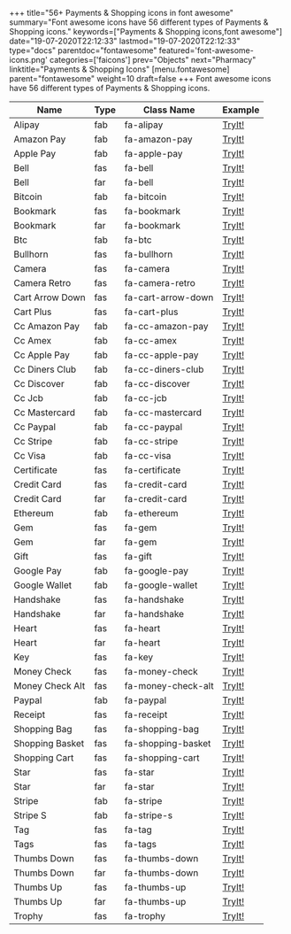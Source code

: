 +++
title="56+ Payments & Shopping icons in font awesome"
summary="Font awesome icons have 56 different types of Payments & Shopping icons."
keywords=["Payments & Shopping icons,font awesome"]
date="19-07-2020T22:12:33"
lastmod="19-07-2020T22:12:33"
type="docs"
parentdoc="fontawesome"
featured='font-awesome-icons.png'
categories=['faicons']
prev="Objects"
next="Pharmacy"
linktitle="Payments & Shopping Icons"
[menu.fontawesome]
parent="fontawesome"
weight=10
draft=false
+++
Font awesome icons have 56 different types of Payments & Shopping icons.<div class='table-responsive'><table class='table'><thead><tr><th>Name</th><th>Type</th><th>Class Name</th><th>Example</th></tr></thead><tbody><tr><td><i class="fab fa-alipay"></i>Alipay</td><td>fab</td><td>fa-alipay</td><td><a href='https://www.angularjswiki.com/fontawesome/fa-alipay/' target='_blank'>TryIt!</a></td></tr><tr><td><i class="fab fa-amazon-pay"></i>Amazon Pay</td><td>fab</td><td>fa-amazon-pay</td><td><a href='https://www.angularjswiki.com/fontawesome/fa-amazon-pay/' target='_blank'>TryIt!</a></td></tr><tr><td><i class="fab fa-apple-pay"></i>Apple Pay</td><td>fab</td><td>fa-apple-pay</td><td><a href='https://www.angularjswiki.com/fontawesome/fa-apple-pay/' target='_blank'>TryIt!</a></td></tr><tr><td><i class="fas fa-bell"></i>Bell</td><td>fas</td><td>fa-bell</td><td><a href='https://www.angularjswiki.com/fontawesome/fa-bell/' target='_blank'>TryIt!</a></td></tr><tr><td><i class="far fa-bell"></i>Bell</td><td>far</td><td>fa-bell</td><td><a href='https://www.angularjswiki.com/fontawesome/fa-bell/' target='_blank'>TryIt!</a></td></tr><tr><td><i class="fab fa-bitcoin"></i>Bitcoin</td><td>fab</td><td>fa-bitcoin</td><td><a href='https://www.angularjswiki.com/fontawesome/fa-bitcoin/' target='_blank'>TryIt!</a></td></tr><tr><td><i class="fas fa-bookmark"></i>Bookmark</td><td>fas</td><td>fa-bookmark</td><td><a href='https://www.angularjswiki.com/fontawesome/fa-bookmark/' target='_blank'>TryIt!</a></td></tr><tr><td><i class="far fa-bookmark"></i>Bookmark</td><td>far</td><td>fa-bookmark</td><td><a href='https://www.angularjswiki.com/fontawesome/fa-bookmark/' target='_blank'>TryIt!</a></td></tr><tr><td><i class="fab fa-btc"></i>Btc</td><td>fab</td><td>fa-btc</td><td><a href='https://www.angularjswiki.com/fontawesome/fa-btc/' target='_blank'>TryIt!</a></td></tr><tr><td><i class="fas fa-bullhorn"></i>Bullhorn</td><td>fas</td><td>fa-bullhorn</td><td><a href='https://www.angularjswiki.com/fontawesome/fa-bullhorn/' target='_blank'>TryIt!</a></td></tr><tr><td><i class="fas fa-camera"></i>Camera</td><td>fas</td><td>fa-camera</td><td><a href='https://www.angularjswiki.com/fontawesome/fa-camera/' target='_blank'>TryIt!</a></td></tr><tr><td><i class="fas fa-camera-retro"></i>Camera Retro</td><td>fas</td><td>fa-camera-retro</td><td><a href='https://www.angularjswiki.com/fontawesome/fa-camera-retro/' target='_blank'>TryIt!</a></td></tr><tr><td><i class="fas fa-cart-arrow-down"></i>Cart Arrow Down</td><td>fas</td><td>fa-cart-arrow-down</td><td><a href='https://www.angularjswiki.com/fontawesome/fa-cart-arrow-down/' target='_blank'>TryIt!</a></td></tr><tr><td><i class="fas fa-cart-plus"></i>Cart Plus</td><td>fas</td><td>fa-cart-plus</td><td><a href='https://www.angularjswiki.com/fontawesome/fa-cart-plus/' target='_blank'>TryIt!</a></td></tr><tr><td><i class="fab fa-cc-amazon-pay"></i>Cc Amazon Pay</td><td>fab</td><td>fa-cc-amazon-pay</td><td><a href='https://www.angularjswiki.com/fontawesome/fa-cc-amazon-pay/' target='_blank'>TryIt!</a></td></tr><tr><td><i class="fab fa-cc-amex"></i>Cc Amex</td><td>fab</td><td>fa-cc-amex</td><td><a href='https://www.angularjswiki.com/fontawesome/fa-cc-amex/' target='_blank'>TryIt!</a></td></tr><tr><td><i class="fab fa-cc-apple-pay"></i>Cc Apple Pay</td><td>fab</td><td>fa-cc-apple-pay</td><td><a href='https://www.angularjswiki.com/fontawesome/fa-cc-apple-pay/' target='_blank'>TryIt!</a></td></tr><tr><td><i class="fab fa-cc-diners-club"></i>Cc Diners Club</td><td>fab</td><td>fa-cc-diners-club</td><td><a href='https://www.angularjswiki.com/fontawesome/fa-cc-diners-club/' target='_blank'>TryIt!</a></td></tr><tr><td><i class="fab fa-cc-discover"></i>Cc Discover</td><td>fab</td><td>fa-cc-discover</td><td><a href='https://www.angularjswiki.com/fontawesome/fa-cc-discover/' target='_blank'>TryIt!</a></td></tr><tr><td><i class="fab fa-cc-jcb"></i>Cc Jcb</td><td>fab</td><td>fa-cc-jcb</td><td><a href='https://www.angularjswiki.com/fontawesome/fa-cc-jcb/' target='_blank'>TryIt!</a></td></tr><tr><td><i class="fab fa-cc-mastercard"></i>Cc Mastercard</td><td>fab</td><td>fa-cc-mastercard</td><td><a href='https://www.angularjswiki.com/fontawesome/fa-cc-mastercard/' target='_blank'>TryIt!</a></td></tr><tr><td><i class="fab fa-cc-paypal"></i>Cc Paypal</td><td>fab</td><td>fa-cc-paypal</td><td><a href='https://www.angularjswiki.com/fontawesome/fa-cc-paypal/' target='_blank'>TryIt!</a></td></tr><tr><td><i class="fab fa-cc-stripe"></i>Cc Stripe</td><td>fab</td><td>fa-cc-stripe</td><td><a href='https://www.angularjswiki.com/fontawesome/fa-cc-stripe/' target='_blank'>TryIt!</a></td></tr><tr><td><i class="fab fa-cc-visa"></i>Cc Visa</td><td>fab</td><td>fa-cc-visa</td><td><a href='https://www.angularjswiki.com/fontawesome/fa-cc-visa/' target='_blank'>TryIt!</a></td></tr><tr><td><i class="fas fa-certificate"></i>Certificate</td><td>fas</td><td>fa-certificate</td><td><a href='https://www.angularjswiki.com/fontawesome/fa-certificate/' target='_blank'>TryIt!</a></td></tr><tr><td><i class="fas fa-credit-card"></i>Credit Card</td><td>fas</td><td>fa-credit-card</td><td><a href='https://www.angularjswiki.com/fontawesome/fa-credit-card/' target='_blank'>TryIt!</a></td></tr><tr><td><i class="far fa-credit-card"></i>Credit Card</td><td>far</td><td>fa-credit-card</td><td><a href='https://www.angularjswiki.com/fontawesome/fa-credit-card/' target='_blank'>TryIt!</a></td></tr><tr><td><i class="fab fa-ethereum"></i>Ethereum</td><td>fab</td><td>fa-ethereum</td><td><a href='https://www.angularjswiki.com/fontawesome/fa-ethereum/' target='_blank'>TryIt!</a></td></tr><tr><td><i class="fas fa-gem"></i>Gem</td><td>fas</td><td>fa-gem</td><td><a href='https://www.angularjswiki.com/fontawesome/fa-gem/' target='_blank'>TryIt!</a></td></tr><tr><td><i class="far fa-gem"></i>Gem</td><td>far</td><td>fa-gem</td><td><a href='https://www.angularjswiki.com/fontawesome/fa-gem/' target='_blank'>TryIt!</a></td></tr><tr><td><i class="fas fa-gift"></i>Gift</td><td>fas</td><td>fa-gift</td><td><a href='https://www.angularjswiki.com/fontawesome/fa-gift/' target='_blank'>TryIt!</a></td></tr><tr><td><i class="fab fa-google-pay"></i>Google Pay</td><td>fab</td><td>fa-google-pay</td><td><a href='https://www.angularjswiki.com/fontawesome/fa-google-pay/' target='_blank'>TryIt!</a></td></tr><tr><td><i class="fab fa-google-wallet"></i>Google Wallet</td><td>fab</td><td>fa-google-wallet</td><td><a href='https://www.angularjswiki.com/fontawesome/fa-google-wallet/' target='_blank'>TryIt!</a></td></tr><tr><td><i class="fas fa-handshake"></i>Handshake</td><td>fas</td><td>fa-handshake</td><td><a href='https://www.angularjswiki.com/fontawesome/fa-handshake/' target='_blank'>TryIt!</a></td></tr><tr><td><i class="far fa-handshake"></i>Handshake</td><td>far</td><td>fa-handshake</td><td><a href='https://www.angularjswiki.com/fontawesome/fa-handshake/' target='_blank'>TryIt!</a></td></tr><tr><td><i class="fas fa-heart"></i>Heart</td><td>fas</td><td>fa-heart</td><td><a href='https://www.angularjswiki.com/fontawesome/fa-heart/' target='_blank'>TryIt!</a></td></tr><tr><td><i class="far fa-heart"></i>Heart</td><td>far</td><td>fa-heart</td><td><a href='https://www.angularjswiki.com/fontawesome/fa-heart/' target='_blank'>TryIt!</a></td></tr><tr><td><i class="fas fa-key"></i>Key</td><td>fas</td><td>fa-key</td><td><a href='https://www.angularjswiki.com/fontawesome/fa-key/' target='_blank'>TryIt!</a></td></tr><tr><td><i class="fas fa-money-check"></i>Money Check</td><td>fas</td><td>fa-money-check</td><td><a href='https://www.angularjswiki.com/fontawesome/fa-money-check/' target='_blank'>TryIt!</a></td></tr><tr><td><i class="fas fa-money-check-alt"></i>Money Check Alt</td><td>fas</td><td>fa-money-check-alt</td><td><a href='https://www.angularjswiki.com/fontawesome/fa-money-check-alt/' target='_blank'>TryIt!</a></td></tr><tr><td><i class="fab fa-paypal"></i>Paypal</td><td>fab</td><td>fa-paypal</td><td><a href='https://www.angularjswiki.com/fontawesome/fa-paypal/' target='_blank'>TryIt!</a></td></tr><tr><td><i class="fas fa-receipt"></i>Receipt</td><td>fas</td><td>fa-receipt</td><td><a href='https://www.angularjswiki.com/fontawesome/fa-receipt/' target='_blank'>TryIt!</a></td></tr><tr><td><i class="fas fa-shopping-bag"></i>Shopping Bag</td><td>fas</td><td>fa-shopping-bag</td><td><a href='https://www.angularjswiki.com/fontawesome/fa-shopping-bag/' target='_blank'>TryIt!</a></td></tr><tr><td><i class="fas fa-shopping-basket"></i>Shopping Basket</td><td>fas</td><td>fa-shopping-basket</td><td><a href='https://www.angularjswiki.com/fontawesome/fa-shopping-basket/' target='_blank'>TryIt!</a></td></tr><tr><td><i class="fas fa-shopping-cart"></i>Shopping Cart</td><td>fas</td><td>fa-shopping-cart</td><td><a href='https://www.angularjswiki.com/fontawesome/fa-shopping-cart/' target='_blank'>TryIt!</a></td></tr><tr><td><i class="fas fa-star"></i>Star</td><td>fas</td><td>fa-star</td><td><a href='https://www.angularjswiki.com/fontawesome/fa-star/' target='_blank'>TryIt!</a></td></tr><tr><td><i class="far fa-star"></i>Star</td><td>far</td><td>fa-star</td><td><a href='https://www.angularjswiki.com/fontawesome/fa-star/' target='_blank'>TryIt!</a></td></tr><tr><td><i class="fab fa-stripe"></i>Stripe</td><td>fab</td><td>fa-stripe</td><td><a href='https://www.angularjswiki.com/fontawesome/fa-stripe/' target='_blank'>TryIt!</a></td></tr><tr><td><i class="fab fa-stripe-s"></i>Stripe S</td><td>fab</td><td>fa-stripe-s</td><td><a href='https://www.angularjswiki.com/fontawesome/fa-stripe-s/' target='_blank'>TryIt!</a></td></tr><tr><td><i class="fas fa-tag"></i>Tag</td><td>fas</td><td>fa-tag</td><td><a href='https://www.angularjswiki.com/fontawesome/fa-tag/' target='_blank'>TryIt!</a></td></tr><tr><td><i class="fas fa-tags"></i>Tags</td><td>fas</td><td>fa-tags</td><td><a href='https://www.angularjswiki.com/fontawesome/fa-tags/' target='_blank'>TryIt!</a></td></tr><tr><td><i class="fas fa-thumbs-down"></i>Thumbs Down</td><td>fas</td><td>fa-thumbs-down</td><td><a href='https://www.angularjswiki.com/fontawesome/fa-thumbs-down/' target='_blank'>TryIt!</a></td></tr><tr><td><i class="far fa-thumbs-down"></i>Thumbs Down</td><td>far</td><td>fa-thumbs-down</td><td><a href='https://www.angularjswiki.com/fontawesome/fa-thumbs-down/' target='_blank'>TryIt!</a></td></tr><tr><td><i class="fas fa-thumbs-up"></i>Thumbs Up</td><td>fas</td><td>fa-thumbs-up</td><td><a href='https://www.angularjswiki.com/fontawesome/fa-thumbs-up/' target='_blank'>TryIt!</a></td></tr><tr><td><i class="far fa-thumbs-up"></i>Thumbs Up</td><td>far</td><td>fa-thumbs-up</td><td><a href='https://www.angularjswiki.com/fontawesome/fa-thumbs-up/' target='_blank'>TryIt!</a></td></tr><tr><td><i class="fas fa-trophy"></i>Trophy</td><td>fas</td><td>fa-trophy</td><td><a href='https://www.angularjswiki.com/fontawesome/fa-trophy/' target='_blank'>TryIt!</a></td></tr></tbody></table></div>
